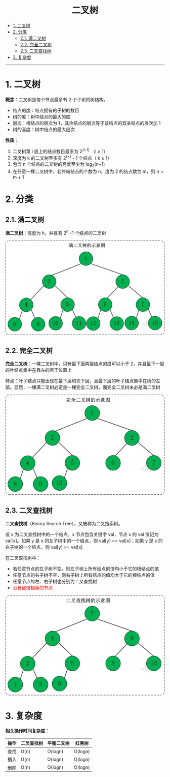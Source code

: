 <h1 align="center">二叉树</h1>

* [1. 二叉树](#1-二叉树)
* [2. 分类](#2-分类)
    * [2.1. 满二叉树](#21-满二叉树)
    * [2.2. 完全二叉树](#22-完全二叉树)
    * [2.3. 二叉查找树](#23-二叉查找树)
* [3. 复杂度](#3-复杂度)

---

# 1. 二叉树
**概念**：二叉树是每个节点最多有 2 个子树的树结构。

* 结点的度：结点拥有的子树的数目
* 树的度：树中结点的最大的度
* 层次：根结点的层次为 1，其余结点的层次等于该结点的双亲结点的层次加 1
* 树的高度：树中结点的最大层次

**性质**：

1. 二叉树第 i 层上的结点数目最多为 2<sup>{i-1}</sup> （i ≥ 1）
2. 深度为 k 的二叉树至多有 2<sup>{k}</sup> - 1 个结点（ k ≥ 1）
3. 包含 n 个结点的二叉树的高度至少为 log<sub>2</sub>(n+1)
4. 在任意一棵二叉树中，若终端结点的个数为 n，度为 2 的结点数为 m，则 n = m + 1

# 2. 分类
## 2.1. 满二叉树
**满二叉树**：高度为 h，并且有 2<sup>h</sup> –1 个结点的二叉树

![](images/满二叉树.jpg)

## 2.2. 完全二叉树
**完全二叉树**：一棵二叉树中，只有最下面两层结点的度可以小于 2，并且最下一层的叶结点集中在靠左的若干位置上

特点：叶子结点只能出现在最下层和次下层，且最下层的叶子结点集中在树的左部。显然，一棵满二叉树必定是一棵完全二叉树，而完全二叉树未必是满二叉树

![](images/完全二叉树.jpg)

## 2.3. 二叉查找树
**二叉查找树**（Binary Search Tree），又被称为二叉搜索树。

设 x 为二叉查找树中的一个结点，x 节点包含关键字 val，节点 x 的 val 值记为 val[x]。如果 y 是 x 的左子树中的一个结点，则 val[y] <= val[x]；如果 y 是 x 的右子树的一个结点，则 val[y] >= val[x]

在二叉查找树中：

* 若任意节点的左子树不空，则左子树上所有结点的值均小于它的根结点的值
* 任意节点的右子树不空，则右子树上所有结点的值均大于它的根结点的值
* 任意节点的左、右子树也分别为二叉查找树
* <font color="red">没有键值相等的节点</font>

![](images/二叉查找树.jpg)


# 3. 复杂度
**相关操作时间复杂度**：

操作 |	二叉查找树 |	平衡二叉树 |	红黑树
--|--|--|--
查找 |	O(n) |	O(logn) |	O(logn)
插入 |	O(n) |	O(logn) |	O(logn)
删除 |	O(n) |	O(logn) |	O(logn)
